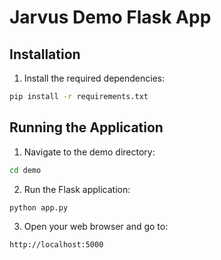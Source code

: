 # Jarvus Demo Flask App

## Installation

1. Install the required dependencies:
```bash
pip install -r requirements.txt
```

## Running the Application

1. Navigate to the demo directory:
```bash
cd demo
```

2. Run the Flask application:
```bash
python app.py
```

3. Open your web browser and go to:
```
http://localhost:5000
```